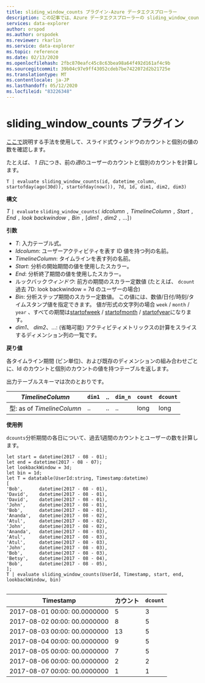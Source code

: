 ```yaml
---
title: sliding_window_counts プラグイン-Azure データエクスプローラー
description: この記事では、Azure データエクスプローラーの sliding_window_counts プラグインについて説明します。
services: data-explorer
author: orspod
ms.author: orspodek
ms.reviewer: rkarlin
ms.service: data-explorer
ms.topic: reference
ms.date: 02/13/2020
ms.openlocfilehash: 2fbc870eafc45c8c63bea98a64f492d161af4c9b
ms.sourcegitcommit: 39b04c97e9ff43052cdeb7be7422072d2b21725e
ms.translationtype: MT
ms.contentlocale: ja-JP
ms.lasthandoff: 05/12/2020
ms.locfileid: "83226348"
---
```

# <a name="sliding_window_counts-plugin"></a>sliding_window_counts プラグイン

[ここで](samples.md#performing-aggregations-over-a-sliding-window)説明する手法を使用して、スライド式ウィンドウのカウントと個別の値の数を確認します。

たとえば、 *1 日*につき、前の*週*のユーザーのカウントと個別のカウントを計算します。 

```kusto
T | evaluate sliding_window_counts(id, datetime_column, startofday(ago(30d)), startofday(now()), 7d, 1d, dim1, dim2, dim3)
```

**構文**

*T* `| evaluate` `sliding_window_counts(` *idcolumn* `,` *TimelineColumn* `,` *Start* `,` *End* `,` *look backwindow* `,` *Bin* `,` [*dim1* `,` *dim2* `,` ...]`)`

**引数**

* *T*: 入力テーブル式。
* *Idcolumn*: ユーザーアクティビティを表す ID 値を持つ列の名前。 
* *TimelineColumn*: タイムラインを表す列の名前。
* *Start*: 分析の開始期間の値を使用したスカラー。
* *End*: 分析終了期間の値を使用したスカラー。
* ルックバック*ウィンドウ*: 前方の期間のスカラー定数値 (たとえば、 `dcount` 過去 7D: look backwindow = 7d のユーザーの場合)
* *Bin*: 分析ステップ期間のスカラー定数値。 この値には、数値/日付/時刻/タイムスタンプ値を指定できます。 値が形式の文字列の場合 `week` / `month` / `year` 、すべての期間は[startofweek](startofweekfunction.md) / [startofmonth](startofmonthfunction.md) / [startofyear](startofyearfunction.md)になります。 
* *dim1*、 *dim2*、...: (省略可能) アクティビティメトリックスの計算をスライスするディメンション列の一覧です。

**戻り値**

各タイムライン期間 (ビン単位)、および既存のディメンションの組み合わせごとに、Id のカウントと個別のカウントの値を持つテーブルを返します。

出力テーブルスキーマは次のとおりです。

|*TimelineColumn*|`dim1`|..|`dim_n`|`count`|`dcount`|
|---|---|---|---|---|---|
|型: as of *TimelineColumn*|..|..|..|long|long|


**使用例**

`dcounts`分析期間の各日について、過去1週間のカウントとユーザーの数を計算します。 

```kusto
let start = datetime(2017 - 08 - 01);
let end = datetime(2017 - 08 - 07); 
let lookbackWindow = 3d;  
let bin = 1d;
let T = datatable(UserId:string, Timestamp:datetime)
[
'Bob',      datetime(2017 - 08 - 01), 
'David',    datetime(2017 - 08 - 01), 
'David',    datetime(2017 - 08 - 01), 
'John',     datetime(2017 - 08 - 01), 
'Bob',      datetime(2017 - 08 - 01), 
'Ananda',   datetime(2017 - 08 - 02),  
'Atul',     datetime(2017 - 08 - 02), 
'John',     datetime(2017 - 08 - 02), 
'Ananda',   datetime(2017 - 08 - 03), 
'Atul',     datetime(2017 - 08 - 03), 
'Atul',     datetime(2017 - 08 - 03), 
'John',     datetime(2017 - 08 - 03), 
'Bob',      datetime(2017 - 08 - 03), 
'Betsy',    datetime(2017 - 08 - 04), 
'Bob',      datetime(2017 - 08 - 05), 
];
T | evaluate sliding_window_counts(UserId, Timestamp, start, end, lookbackWindow, bin)


```

|Timestamp|カウント|`dcount`|
|---|---|---|
|2017-08-01 00:00: 00.0000000|5|3|
|2017-08-02 00:00: 00.0000000|8|5|
|2017-08-03 00:00: 00.0000000|13|5|
|2017-08-04 00:00: 00.0000000|9|5|
|2017-08-05 00:00: 00.0000000|7|5|
|2017-08-06 00:00: 00.0000000|2|2|
|2017-08-07 00:00: 00.0000000|1|1|